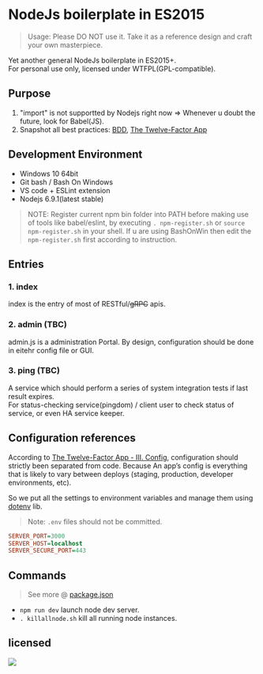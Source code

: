 # NodeJs boilerplate in ES2015

> Usage: Please DO NOT use it. Take it as a reference design and craft your own masterpiece.

Yet another general NodeJs boilerplate in ES2015+.   
For personal use only, licensed under WTFPL(GPL-compatible). 

## Purpose

1. "import" is not supportted by Nodejs right now => Whenever u doubt the future, look for Babel(JS).
2. Snapshot all best practices: [BDD](https://en.wikipedia.org/wiki/Behavior-driven_development),  [The Twelve-Factor App](https://12factor.net/)

## Development Environment

* Windows 10 64bit 
* Git bash / Bash On Windows
* VS code + ESLint extension
* Nodejs 6.9.1(latest stable)

> NOTE: Register current npm bin folder into PATH before making use of tools like babel/eslint, 
by executing `. npm-register.sh` or `source npm-register.sh` in your shell.
If u are using BashOnWin then edit the `npm-register.sh` first according to instruction.

## Entries

### 1. index
index is the entry of most of RESTful/~~gRPC~~ apis. 

### 2. admin (TBC)
admin.js is a administration Portal. By design, configuration should be done in eitehr config file or GUI.

### 3. ping (TBC)
A service which should perform a series of system integration tests if last result expires.  
For status-checking service(pingdom) / client user to check status of service, or even HA service keeper.

## Configuration references

According to [The Twelve-Factor App - III. Config](https://12factor.net/config), configuration should strictly been separated from code. Because An app’s config is everything that is likely to vary between deploys (staging, production, developer environments, etc).

So we put all the settings to environment variables and manage them using [dotenv](https://www.npmjs.com/package/dotenv) lib.

> Note: `.env` files should not be committed.

```ini
SERVER_PORT=3000
SERVER_HOST=localhost
SERVER_SECURE_PORT=443
```

## Commands

> See more @ [package.json](./package.json)

* `npm run dev` launch node dev server.
* `. killallnode.sh` kill all running node instances.

## licensed
![](https://upload.wikimedia.org/wikipedia/commons/thumb/0/05/WTFPL_logo.svg/140px-WTFPL_logo.svg.png)
